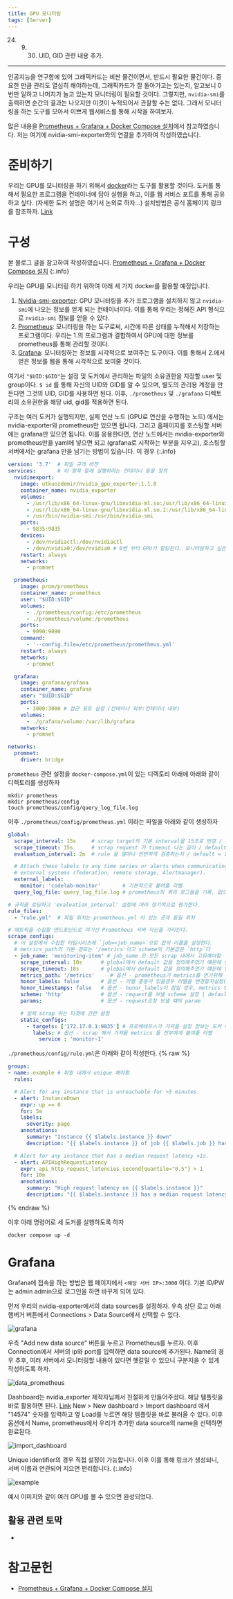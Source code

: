 ```yaml
---
title: GPU 모니터링
tags: [Server] 
---
```


24. 9. 30. UID, GID 관련 내용 추가.

---

인공지능을 연구함에 있어 그래픽카드는 비싼 물건이면서, 반드시 필요한 물건이다.
중요한 만큼 관리도 열심히 해야하는데, 그래픽카드가 잘 돌아가고는 있는지, 알고보니 0번만 일하고 나머지가 놀고 있는지 모니터링이 필요할 것이다.
그렇지만, `nvidia-smi`를 출력하면 순간의 결과는 나오지만 이것이 누적되어서 관찰할 수는 없다.
그래서 모니터링을 하는 도구를 모아서 이쁘게 웹서비스를 통해 시작을 하여보자.

많은 내용을 [Prometheus + Grafana + Docker Compose 설치](https://www.devkuma.com/docs/prometheus/docker-compose-install/)에서 참고하였습니다.
저는 여기에 nvidia-smi-exporter와의 연결을 추가하여 작성하였습니다. 

# 준비하기

우리는 GPU를 모니터링을 하기 위해서 [docker](https://www.docker.com/)라는 도구를 활용할 것이다.
도커를 통해서 필요한 프로그램을 컨테이너에 담아 실행을 하고, 이를 웹 서비스 포트를 통해 공유하고 싶다. (자세한 도커 설명은 여기서 논외로 하자...)
설치방법은 공식 홈페이지 링크를 참조하자. [Link](https://docs.docker.com/engine/install/ubuntu/)

# 구성

본 블로그 글을 참고하여 작성하였습니다. [Prometheus + Grafana + Docker Compose 설치](https://www.devkuma.com/docs/prometheus/docker-compose-install/)
{:.info}

우리는 GPU를 모니터링 하기 위하여 아래 세 가지 docker를 활용할 예정입니다.

1. [Nvidia-smi-exporter](https://github.com/utkuozdemir/nvidia_gpu_exporter): GPU 모니터링을 추가 프로그램을 설치하지 않고 `nvidia-smi`에 나오는 정보를 얻게 되는 컨테이너이다. 이를 통해 우리는 정해진 API 형식으로 `nvidia-smi` 정보를 얻을 수 있다.
2. [Prometheus](https://prometheus.io/): 모니터링을 하는 도구로써, 시간에 따른 상태를 누적해서 저장하는 프로그램이다. 우리는 1.의 프로그램과 결합하여서 GPU에 대한 정보를 prometheus를 통해 관리할 것이다.
3. [Grafana](https://grafana.com/): 모니터링하는 정보를 시각적으로 보여주는 도구이다. 이를 통해서 2.에서 얻은 정보를 웹을 통해 시각적으로 보여줄 것이다.

여기서 `"$UID:$GID"`는 설정 및 도커에서 관리하는 파일의 소유권한을 지정할 user 및 group이다. `$ id` 를 통해 자신의 UID와 GID를 알 수 있으며, 별도의 관리용 계정을 만든다면 그것의 UID, GID를 사용하면 된다. 이후, `./prometheus` 및 `./grafana` 디렉토리의 소유권한을 해당 uid, gid를 적용하면 된다.

구조는 여러 도커가 실행되지만, 실제 연산 노드 (GPU로 연산을 수행하는 노드) 에서는 nvidia-exporter와 prometheus만 있으면 됩니다. 그리고 홈페이지를 호스팅할 서버에는 grafana만 있으면 됩니다. 이를 응용한다면, 연산 노드에서는 nvidia-exporter와 prometheus만을 yaml에 넣으면 되고 (grafana로 시작하는 부분을 지우고), 호스팅할 서버에서는 grafana 만을 남기는 방법이 있습니다. 이 경우 
{:.info}

```yaml
version: '3.7'  # 파일 규격 버전
services:       # 이 항목 밑에 실행하려는 컨테이너 들을 정의
  nvidiaexport:
    image: utkuozdemir/nvidia_gpu_exporter:1.1.0
    container_name: nvidia_exporter
    volumes:
      - /usr/lib/x86_64-linux-gnu/libnvidia-ml.so:/usr/lib/x86_64-linux-gnu/libnvidia-ml.so
      - /usr/lib/x86_64-linux-gnu/libnvidia-ml.so.1:/usr/lib/x86_64-linux-gnu/libnvidia-ml.so.1
      - /usr/bin/nvidia-smi:/usr/bin/nvidia-smi
    ports:
      - 9835:9835
    devices:
      - /dev/nvidiactl:/dev/nvidiactl
      - /dev/nvidia0:/dev/nvidia0 # 0번 부터 GPU가 할당된다. 모니터링하고 싶은 GPU를 넣으면 된다.
    restart: always
    networks:
      - promnet

  prometheus:
    image: prom/prometheus
    container_name: prometheus
    user: "$UID:$GID"
    volumes:
      - ./prometheus/config:/etc/prometheus
      - ./prometheus/volume:/prometheus
    ports:
      - 9090:9090 
    command: 
      - '--config.file=/etc/prometheus/prometheus.yml'
    restart: always
    networks:
      - promnet

  grafana:
    image: grafana/grafana
    container_name: grafana
    user: "$UID:$GID"
    ports:
      - 3000:3000 # 접근 포트 설정 (컨테이너 외부:컨테이너 내부)
    volumes:
      - ./grafana/volume:/var/lib/grafana
    networks:
      - promnet

networks:
  promnet:
    driver: bridge
```

`prometheus` 관련 설정을 `docker-compose.yml`이 있는 디렉토리 아래에 아래와 같이 디렉토리를 생성하자
```
mkdir prometheus
mkdir prometheus/config
touch prometheus/config/query_log_file.log
```
이후 `./prometheus/config/prometheus.yml` 이라는 파일을 아래와 같이 생성하자
```yaml
global:
  scrape_interval: 15s     # scrap target의 기본 interval을 15초로 변경 / default = 1m
  scrape_timeout: 15s      # scrap request 가 timeout 나는 길이 / default = 10s
  evaluation_interval: 2m  # rule 을 얼마나 빈번하게 검증하는지 / default = 1m

  # Attach these labels to any time series or alerts when communicating with
  # external systems (federation, remote storage, Alertmanager).
  external_labels:
    monitor: 'codelab-monitor'       # 기본적으로 붙여줄 라벨
  query_log_file: query_log_file.log # prometheus의 쿼리 로그들을 기록, 없으면 기록안함

# 규칙을 로딩하고 'evaluation_interval' 설정에 따라 정기적으로 평가한다.
rule_files:
  - "rule.yml"  # 파일 위치는 prometheus.yml 이 있는 곳과 동일 위치

# 매트릭을 수집할 엔드포인드로 여기선 Prometheus 서버 자신을 가리킨다.
scrape_configs:
  # 이 설정에서 수집한 타임시리즈에 `job=<job_name>`으로 잡의 이름을 설정한다.
  # metrics_path의 기본 경로는 '/metrics'이고 scheme의 기본값은 `http`다
  - job_name: 'monitoring-item' # job_name 은 모든 scrap 내에서 고유해야함
    scrape_interval: 10s      # global에서 default 값을 정의해주었기 떄문에 안써도됨
    scrape_timeout: 10s       # global에서 default 값을 정의해주었기 떄문에 안써도됨
    metrics_path: '/metrics'     # 옵션 - prometheus가 metrics를 얻기위해 참조하는 URI를 변경할 수 있음 | default = /metrics
    honor_labels: false       # 옵션 - 라벨 충동이 있을경우 라벨을 변경할지설정(false일 경우 라벨 안바뀜) | default = false
    honor_timestamps: false   # 옵션 - honor_labels이 참일 경우, metrics timestamp가 노출됨(true일 경우) | default = false
    scheme: 'http'            # 옵션 - request를 보낼 scheme 설정 | default = http
    params:                   # 옵션 - request요청 보낼 떄의 param

    # 실제 scrap 하는 타겟에 관한 설정
    static_configs:
      - targets: ['172.17.0.1:9835'] # 프로메테우스가 가져올 설정 정보는 도커 네트워크 상 9835 서버에 있다. 일반적인 도커 네트워크는 172.17.0.1이라는 사설 IP를 가진다.
        labels: # 옵션 - scrap 해서 가져올 metrics 들 전부에게 붙여줄 라벨
          service : 'monitor-1'

```
`./prometheus/config/rule.yml`은 아래와 같이 작성한다.
{% raw %}
```yaml
groups:
- name: example # 파일 내에서 unique 해야함
  rules:

  # Alert for any instance that is unreachable for >5 minutes.
  - alert: InstanceDown
    expr: up == 0
    for: 5m
    labels:
      severity: page
    annotations:
      summary: "Instance {{ $labels.instance }} down"
      description: "{{ $labels.instance }} of job {{ $labels.job }} has been down for more than 5 minutes."

  # Alert for any instance that has a median request latency >1s.
  - alert: APIHighRequestLatency
    expr: api_http_request_latencies_second{quantile="0.5"} > 1
    for: 10m
    annotations:
      summary: "High request latency on {{ $labels.instance }}"
      description: "{{ $labels.instance }} has a median request latency above 1s (current value: {{ $value }}s)"
```
{% endraw %}

이후 아래 명령어로 세 도커를 실행하도록 하자
```
docker compose up -d
```

# Grafana

Grafana에 접속을 하는 방법은 웹 페이지에서 `<해당 서버 IP>:3000` 이다. 
기본 ID/PW는 admin admin으로 로그인을 하면 바꾸게 되어 있다.

먼저 우리의 nvidia-exporter에서의 data sources를 설정하자. 우측 상단 로고 아래 햄버거 버튼에서 Connections > Data Source에서 선택할 수 있다.

![grafana](/assets/images/230628_grafana0.png)

우측 "Add new data source" 버튼을 누르고 Prometheus를 누르자. 이후 Connection에서 서버의 ip와 port를 입력하면 data source에 추가된다.
Name의 경우 추후, 여러 서버에서 모니터링할 내용이 있다면 헷갈릴 수 있으니 구분지을 수 있게 작성하도록 하자.

![data_prometheus](/assets/images/230628_grafana1.png)

Dashboard는 nvidia_exporter 제작자님께서 친절하게 만들어주셨다. 해당 템플릿을 바로 활용하면 된다. [Link](https://grafana.com/grafana/dashboards/14574-nvidia-gpu-metrics/)
New > New dashboard > Import dashboard 에서 "14574" 숫자를 입력하고 옆 Load를 누르면 해당 템플릿을 바로 불러올 수 있다.
이후 옵션에서 Name, prometheus에서 우리가 추가한 data source의 name을 선택하면 완료된다.


![import_dashboard](/assets/images/230628_grafana2.png)

Unique identifier의 경우 직접 설정이 가능합니다. 이후 이를 통해 링크가 생성되니, 서버 이름과 연관되어 지으면 편리합니다.
{:.info}

![example](https://grafana.com/api/dashboards/14574/images/10667/image)

예시 이미지와 같이 여러 GPU를 볼 수 있으면 완성되었다.

## 활용 관련 토막

- 
# 참고문헌

- [Prometheus + Grafana + Docker Compose 설치](https://www.devkuma.com/docs/prometheus/docker-compose-install/)